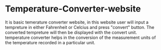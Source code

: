 # Temperature-Converter-website
It is basic temerature converter website, in this website user will input a tempreture in either Fahrenheit or Celcius and press "convert" button. The converted tempreture will then be displayed with the convert unit. temperature converter helps in the conversion of the measurement units of the temperature recorded in a particular unit.
